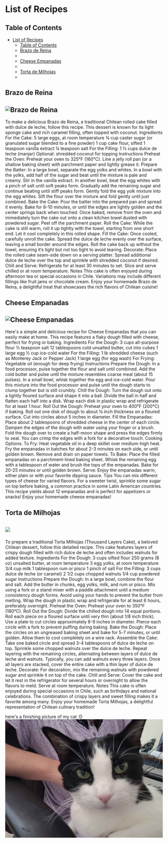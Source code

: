 # List of Recipes

## Table of Contents

- [List of Recipes](#list-of-recipes)
  - [Table of Contents](#table-of-contents)
  - [Brazo de Reina](#brazo-de-reina)
  - [](#)
  - [Cheese Empanadas](#cheese-empanadas)
  - [](#-1)
  - [Torta de Milhojas](#torta-de-milhojas)
  - [](#-2)

## Brazo de Reina

## ![Brazo de Reina](https://d2u1z1lopyfwlx.cloudfront.net/thumbnails/b338ab0e-2168-50fb-81ea-3f8801b85772/26118fa7-7381-57be-87f4-e056ca7a6e95.jpg)

To make a delicious Brazo de Reina, a traditional Chilean rolled cake filled with dulce de leche, follow this recipe. This dessert is known for its light sponge cake and rich caramel filling, often topped with coconut.
Ingredients
For the Cake:
5 large eggs, at room temperature
¾ cup caster sugar (or granulated sugar blended to a fine powder)
1 cup cake flour, sifted
1 teaspoon vanilla extract
¼ teaspoon salt
For the Filling:
1 ½ cups dulce de leche (manjar)
Optional: shredded coconut for topping
Instructions
Preheat the Oven:
Preheat your oven to 325°F (160°C). Line a jelly roll pan (or a shallow baking sheet) with parchment paper and lightly grease it.
Prepare the Batter:
In a large bowl, separate the egg yolks and whites. In a bowl with the yolks, add half of the sugar and beat until the mixture is pale and creamy. Stir in the vanilla extract.
In another bowl, beat the egg whites with a pinch of salt until soft peaks form. Gradually add the remaining sugar and continue beating until stiff peaks form.
Gently fold the egg yolk mixture into the egg whites. Sift the flour over the mixture and fold gently until just combined.
Bake the Cake:
Pour the batter into the prepared pan and spread it evenly. Bake for 8-10 minutes, or until the edges are lightly golden and the center springs back when touched.
Once baked, remove from the oven and immediately turn the cake out onto a clean kitchen towel dusted with powdered sugar. Peel off the parchment paper.
Roll the Cake:
While the cake is still warm, roll it up tightly with the towel, starting from one short end. Let it cool completely in this rolled shape.
Fill the Cake:
Once cooled, carefully unroll the cake. Spread the dulce de leche evenly over the surface, leaving a small border around the edges.
Roll the cake back up without the towel, ensuring it’s tight but not too tight to avoid tearing.
Decorate:
Place the rolled cake seam-side down on a serving platter. Spread additional dulce de leche over the top and sprinkle with shredded coconut if desired.
Chill and Serve:
Refrigerate for at least 30 minutes to set. Slice and serve chilled or at room temperature.
Notes
This cake is often enjoyed during afternoon tea or special occasions in Chile. Variations may include different fillings like fruit jams or chocolate cream.
Enjoy your homemade Brazo de Reina, a delightful treat that showcases the rich flavors of Chilean cuisine!

## Cheese Empanadas

## ![Cheese Empanadas](https://d2u1z1lopyfwlx.cloudfront.net/thumbnails/3043685a-35bd-5bec-8d0d-3eb620481d7e/625e5bf7-b06f-5559-9e48-adb69fe6b6f7.jpg)

Here's a simple and delicious recipe for Cheese Empanadas that you can easily make at home. This recipe features a flaky dough filled with cheese, perfect for frying or baking.
Ingredients
For the Dough:
3 cups all-purpose flour
½ teaspoon salt
12 tablespoons cold unsalted butter, cut into cubes
1 large egg
½ cup ice-cold water
For the Filling:
1 lb shredded cheese (such as Monterey Jack or Pepper Jack)
1 large egg (for egg wash)
For Frying:
Vegetable oil (enough for deep frying)
Instructions
Prepare the Dough:
In a food processor, pulse together the flour and salt until combined.
Add the cold butter and pulse until the mixture resembles coarse meal (about 15 pulses).
In a small bowl, whisk together the egg and ice-cold water. Pour this mixture into the food processor and pulse until the dough starts to clump together but is still crumbly.
Chill the Dough:
Turn the dough out onto a lightly floured surface and shape it into a ball. Divide the ball in half and flatten each half into a disk. Wrap each disk in plastic wrap and refrigerate for at least 1 hour.
Roll Out the Dough:
Preheat your oven to 400°F (200°C) if baking. Roll out one disk of dough to about ⅛ inch thickness on a floured surface. Cut into circles about 5 inches in diameter.
Fill the Empanadas:
Place about 2 tablespoons of shredded cheese in the center of each circle. Dampen the edges of the dough with water using your finger or a brush. Fold the dough over to create a half-moon shape and press the edges firmly to seal. You can crimp the edges with a fork for a decorative touch.
Cooking Options:
To Fry: Heat vegetable oil in a deep skillet over medium-high heat. Fry the empanadas in batches for about 2-3 minutes on each side, or until golden brown. Remove and drain on paper towels.
To Bake: Place the filled empanadas on a parchment-lined baking sheet. Whisk the remaining egg with a tablespoon of water and brush the tops of the empanadas. Bake for 20-25 minutes or until golden brown.
Serve:
Enjoy the empanadas warm, either plain or with your favorite dipping sauce.
Tips
You can mix different types of cheese for varied flavors.
For a sweeter twist, sprinkle some sugar on top before baking, a common practice in some Latin American countries.
This recipe yields about 12 empanadas and is perfect for appetizers or snacks! Enjoy your homemade cheese empanadas!

## Torta de Milhojas

## ![](https://www.chileanfoodrecipes.com/wp-content/uploads/2024/02/Recipe-for-Chilean-Homemade-Brazo-de-Reina.jpg)

To prepare a traditional Torta Milhojas (Thousand Layers Cake), a beloved Chilean dessert, follow this detailed recipe. This cake features layers of crispy dough filled with rich dulce de leche and often includes walnuts for added texture.
Ingredients
For the Dough:
3 cups sifted flour
250 grams (8 oz) unsalted butter, at room temperature
3 egg yolks, at room temperature
3/4 cup milk
1 tablespoon rum or pisco
1 pinch of salt
For the Filling:
3 cups dulce de leche (or caramel)
2 1/2 cups chopped walnuts
1/4 cup powdered sugar
Instructions
Prepare the Dough:
In a large bowl, combine the flour and salt. Add the butter in chunks, egg yolks, milk, and rum or pisco. Mix using a fork or a stand mixer with a paddle attachment until a medium consistency dough forms. Avoid using your hands to prevent the butter from melting.
Wrap the dough in plastic wrap and refrigerate for at least 6 hours, preferably overnight.
Preheat the Oven:
Preheat your oven to 350°F (180°C).
Roll Out the Dough:
Divide the chilled dough into 14 equal portions. Roll each piece on a floured surface until very thin (about 1/8 inch thick). Use a plate to cut circles approximately 8-9 inches in diameter.
Pierce each circle with a fork to prevent puffing during baking.
Bake the Dough:
Place the circles on an ungreased baking sheet and bake for 5-7 minutes, or until golden. Allow them to cool completely on a wire rack.
Assemble the Cake:
Take one baked circle and spread 3-4 tablespoons of dulce de leche on top. Sprinkle some chopped walnuts over the dulce de leche.
Repeat layering with the remaining circles, alternating between layers of dulce de leche and walnuts. Typically, you can add walnuts every three layers.
Once all layers are stacked, cover the entire cake with a thin layer of dulce de leche.
Decorate:
For decoration, mix the remaining walnuts with powdered sugar and sprinkle it on top of the cake.
Chill and Serve:
Cover the cake and let it rest in the refrigerator for several hours or overnight to allow the flavors to meld. Serve at room temperature.
Notes
This cake is often enjoyed during special occasions in Chile, such as birthdays and national celebrations. The combination of crispy layers and sweet filling makes it a favorite among many.
Enjoy your homemade Torta Milhojas, a delightful representation of Chilean culinary tradition!

here's a finishing picture of my cat :D
![Kinten](images/cat.jpg)
